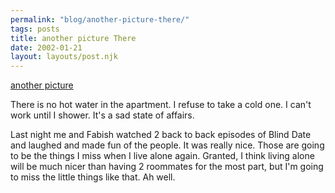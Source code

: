 ```yaml
---
permalink: "blog/another-picture-there/"
tags: posts
title: another picture There
date: 2002-01-21
layout: layouts/post.njk
---
```


[another picture][1]

There is no hot water in the apartment. I refuse to take a cold one. I can't work until I shower. It's a sad state of affairs.

Last night me and Fabish watched 2 back to back episodes of Blind Date and laughed and made fun of the people. It was really nice. Those are going to be the things I miss when I live alone again. Granted, I think living alone will be much nicer than having 2 roommates for the most part, but I'm going to miss the little things like that. Ah well.

 [1]: http://newborns.osfsaintfrancis.org/Content/SingleBoy1.asp?id=20020121092658